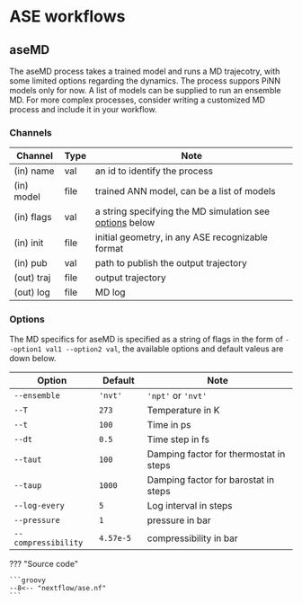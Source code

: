 #  ASE workflows

## aseMD

The aseMD process takes a trained model and runs a MD trajecotry, with some
limited options regarding the dynamics. The process suppors PiNN models only for
now. A list of models can be supplied to run an ensemble MD. For more complex
processes, consider writing a customized MD process and include it in your
workflow.

### Channels

| Channel    | Type | Note                                                                |
|------------|------|---------------------------------------------------------------------|
| (in) name  | val  | an id to identify the process                                       |
| (in) model | file | trained ANN model, can be a list of models                          |
| (in) flags | val  | a string specifying the MD simulation see [options](#options) below |
| (in) init  | file | initial geometry, in any ASE recognizable format                    |
| (in) pub   | val  | path to publish the output trajectory                               |
| (out) traj | file | output trajectory                                                   |
| (out) log  | file | MD log                                                              |

### Options

The MD specifics for aseMD is specified as a string of flags in the form of
`--option1 val1 --option2 val`, the available options and default valeus are down below.

| Option              | Default     | Note                                   |
|---------------------|-------------|----------------------------------------|
| `--ensemble       ` | `'nvt'    ` | `'npt'` or `'nvt'`                     |
| `--T              ` | `273    `   | Temperature in K                       |
| `--t              ` | `100    `   | Time in ps                             |
| `--dt             ` | `0.5    `   | Time step in fs                        |
| `--taut           ` | `100    `   | Damping factor for thermostat in steps |
| `--taup           ` | `1000   `   | Damping factor for barostat in steps   |
| `--log-every      ` | `5      `   | Log interval in steps                  |
| `--pressure       ` | `1      `   | pressure in bar                        |
| `--compressibility` | `4.57e-5`   | compressibility in bar                 |


??? "Source code"

    ```groovy
    --8<-- "nextflow/ase.nf"
    ```
